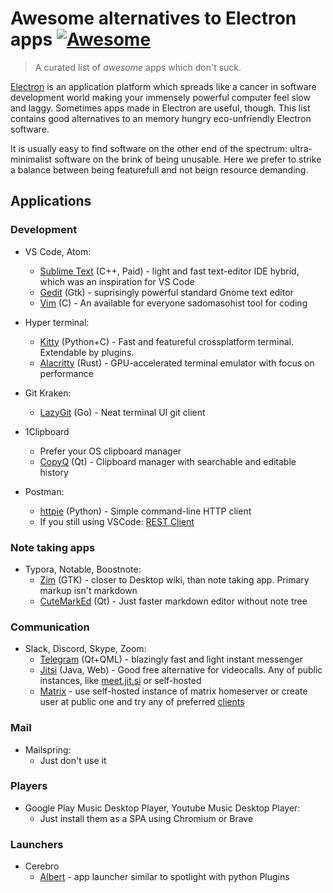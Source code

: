 # Awesome alternatives to Electron apps [![Awesome](https://cdn.rawgit.com/sindresorhus/awesome/d7305f38d29fed78fa85652e3a63e154dd8e8829/media/badge.svg)](https://github.com/sindresorhus/awesome)

> A curated list of _awesome_ apps which don't suck.

[Electron](https://www.electronjs.org/) is an application platform which spreads like a cancer in software development world making your immensely powerful computer feel slow and laggy. Sometimes apps made in Electron are useful, though. This list contains good alternatives to an memory hungry eco-unfriendly Electron software.

It is usually easy to find software on the other end of the spectrum: ultra-minimalist software on the brink of being unusable. Here we prefer to strike a balance between being featurefull and not beign resource demanding.

## Applications

### Development

- VS Code, Atom:
  - [Sublime Text](https://www.sublimetext.com/) (C++, Paid) - light and fast text-editor IDE hybrid, which was an inspiration for VS Code
  - [Gedit](https://wiki.gnome.org/Apps/Gedit) (Gtk) - suprisingly powerful standard Gnome text editor
  - [Vim](https://www.vim.org/) (C) - An available for everyone sadomasohist tool for coding

- Hyper terminal:
  - [Kitty](https://sw.kovidgoyal.net/kitty/) (Python+C) - Fast and featureful crossplatform terminal. Extendable by plugins.
  - [Alacritty](https://github.com/alacritty/alacritty) (Rust) - GPU-accelerated terminal emulator with focus on performance

- Git Kraken:
  - [LazyGit](https://github.com/jesseduffield/lazygit) (Go) - Neat terminal UI git client

- 1Clipboard
  - Prefer your OS clipboard manager
  - [CopyQ](https://hluk.github.io/CopyQ/) (Qt) - Clipboard manager with searchable and editable history

- Postman:
  - [httpie](https://httpie.org/) (Python) - Simple command-line HTTP client
  - If you still using VSCode: [REST Client](https://marketplace.visualstudio.com/items?itemName=humao.rest-client)

### Note taking apps
- Typora, Notable, Boostnote:
    - [Zim](https://zim-wiki.org/) (GTK) - closer to Desktop wiki, than note taking app. Primary markup isn't markdown
    - [CuteMarkEd](https://cloose.github.io/CuteMarkEd/) (Qt) - Just faster markdown editor without note tree

### Communication
- Slack, Discord, Skype, Zoom:
  - [Telegram](https://telegram.org/) (Qt+QML) - blazingly fast and light instant messenger
  - [Jitsi](https://github.com/jitsi/jitsi) (Java, Web) - Good free alternative for videocalls. Any of public instances, like [meet.jit.si](https://meet.jit.si/) or self-hosted
  - [Matrix](https://matrix.org/) - use self-hosted instance of matrix homeserver or create user at public one and try any of preferred [clients](https://matrix.org/clients)

### Mail
- Mailspring:
  - Just don't use it

### Players
- Google Play Music Desktop Player, Youtube Music Desktop Player:
  - Just install them as a SPA using Chromium or Brave

### Launchers
- Cerebro
  - [Albert](https://github.com/albertlauncher/albert) - app launcher similar to spotlight with python Plugins
